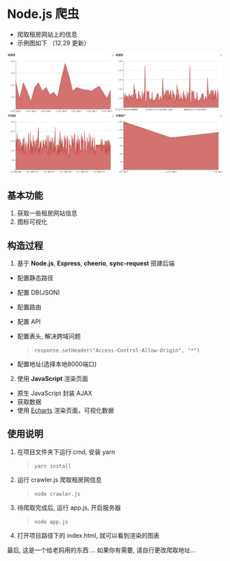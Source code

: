 # Node.js 爬虫


- 爬取租房网站上的信息
- 示例图如下 （12.29 更新）

![租房爬虫](https://github.com/Crayoncyann/crawler/blob/master/screenshots/crawler.jpg)


## 基本功能

1. 获取一些租房网站信息
2. 图标可视化


## 构造过程

1. 基于 **Node.js**, **Express**, **cheerio**, **sync-request** 搭建后端
- 配置静态路径
- 配置 DB(JSON)
- 配置路由
- 配置 API
- 配置表头, 解决跨域问题
  > ```response.setHeader("Access-Control-Allow-Origin", "*")```

- 配置地址(选择本地8000端口)
2. 使用 **JavaScript** 渲染页面
- 原生 JavaScript 封装 AJAX
- 获取数据
- 使用 [Echarts](http://echarts.baidu.com/) 渲染页面，可视化数据


## 使用说明

1. 在项目文件夹下运行 cmd, 安装 yarn
   > ```yarn install```
2. 运行 crawler.js 爬取租房网信息
   > ```node crawler.js```
3. 待爬取完成后, 运行 app.js, 开启服务器
   > ```node app.js```
4. 打开项目路径下的 index.html, 就可以看到渲染的图表


最后, 这是一个给老妈用的东西 ... 如果你有需要, 请自行更改爬取地址...
